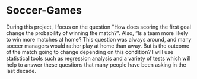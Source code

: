 # Soccer-Games

During this project, I focus on the question "How does scoring the first goal change the probability of winning the match?". Also, “Is a team more likely to win more matches at home? This question was always around, and many soccer managers would rather play at home than away. But is the outcome of the match going to change depending on this condition? I will use statistical tools such as regression analysis and a variety of tests which will help to answer these questions that many people have been asking in the last decade.
